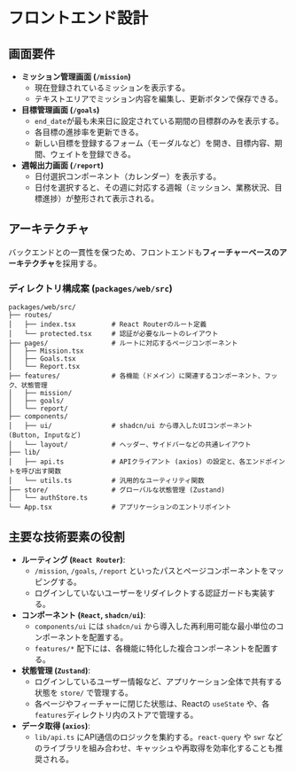 # フロントエンド設計

## 画面要件

- **ミッション管理画面 (`/mission`)**
  - 現在登録されているミッションを表示する。
  - テキストエリアでミッション内容を編集し、更新ボタンで保存できる。
- **目標管理画面 (`/goals`)**
  - `end_date`が最も未来日に設定されている期間の目標群のみを表示する。
  - 各目標の進捗率を更新できる。
  - 新しい目標を登録するフォーム（モーダルなど）を開き、目標内容、期間、ウェイトを登録できる。
- **週報出力画面 (`/report`)**
  - 日付選択コンポーネント（カレンダー）を表示する。
  - 日付を選択すると、その週に対応する週報（ミッション、業務状況、目標進捗）が整形されて表示される。

## アーキテクチャ

バックエンドとの一貫性を保つため、フロントエンドも**フィーチャーベースのアーキテクチャ**を採用する。

### ディレクトリ構成案 (`packages/web/src`)

```
packages/web/src/
├── routes/
│   ├── index.tsx         # React Routerのルート定義
│   └── protected.tsx     # 認証が必要なルートのレイアウト
├── pages/                # ルートに対応するページコンポーネント
│   ├── Mission.tsx
│   ├── Goals.tsx
│   └── Report.tsx
├── features/             # 各機能（ドメイン）に関連するコンポーネント、フック、状態管理
│   ├── mission/
│   ├── goals/
│   └── report/
├── components/
│   ├── ui/               # shadcn/ui から導入したUIコンポーネント (Button, Inputなど)
│   └── layout/           # ヘッダー、サイドバーなどの共通レイアウト
├── lib/
│   ├── api.ts            # APIクライアント (axios) の設定と、各エンドポイントを呼び出す関数
│   └── utils.ts          # 汎用的なユーティリティ関数
├── store/                # グローバルな状態管理 (Zustand)
│   └── authStore.ts
└── App.tsx               # アプリケーションのエントリポイント
```

## 主要な技術要素の役割

- **ルーティング (`React Router`)**:
  - `/mission`, `/goals`, `/report` といったパスとページコンポーネントをマッピングする。
  - ログインしていないユーザーをリダイレクトする認証ガードも実装する。
- **コンポーネント (`React`, `shadcn/ui`)**:
  - `components/ui` には `shadcn/ui` から導入した再利用可能な最小単位のコンポーネントを配置する。
  - `features/*` 配下には、各機能に特化した複合コンポーネントを配置する。
- **状態管理 (`Zustand`)**:
  - ログインしているユーザー情報など、アプリケーション全体で共有する状態を `store/` で管理する。
  - 各ページやフィーチャーに閉じた状態は、Reactの `useState` や、各`features`ディレクトリ内のストアで管理する。
- **データ取得 (`axios`)**:
  - `lib/api.ts` にAPI通信のロジックを集約する。`react-query` や `swr` などのライブラリを組み合わせ、キャッシュや再取得を効率化することも推奨される。

